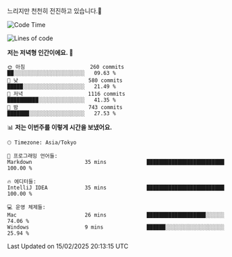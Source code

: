 느리지만 천천히 전진하고 있습니다.🐢

<!--START_SECTION:waka-->
![Code Time](http://img.shields.io/badge/Code%20Time-1%2C522%20hrs%2029%20mins-blue)

![Lines of code](https://img.shields.io/badge/%EC%A0%80%EB%8A%94%20%EC%97%AC%ED%83%9C%EA%B9%8C%EC%A7%80%20-916.3%20thousand%20%EC%A4%84%EC%9D%98%20%EC%BD%94%EB%93%9C%EB%A5%BC%20%EC%9E%91%EC%84%B1%ED%96%88%EC%96%B4%EC%9A%94.-blue)

**저는 저녁형 인간이에요. 🦉** 

```text
🌞 아침                     260 commits         ██░░░░░░░░░░░░░░░░░░░░░░░   09.63 % 
🌆 낮　                     580 commits         █████░░░░░░░░░░░░░░░░░░░░   21.49 % 
🌃 저녁                     1116 commits        ██████████░░░░░░░░░░░░░░░   41.35 % 
🌙 밤　                     743 commits         ███████░░░░░░░░░░░░░░░░░░   27.53 % 
```


📊 **저는 이번주를 이렇게 시간을 보냈어요.** 

```text
🕑︎ Timezone: Asia/Tokyo

💬 프로그래밍 언어들: 
Markdown                 35 mins             █████████████████████████   100.00 % 

🔥 에디터들: 
IntelliJ IDEA            35 mins             █████████████████████████   100.00 % 

💻 운영 체제들: 
Mac                      26 mins             ███████████████████░░░░░░   74.06 % 
Windows                  9 mins              ██████░░░░░░░░░░░░░░░░░░░   25.94 % 
```


 Last Updated on 15/02/2025 20:13:15 UTC
<!--END_SECTION:waka-->
